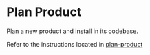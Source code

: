 # Plan Product

Plan a new product and install  in its codebase.

Refer to the instructions located in [plan-product](../instructions/plan-product.instructions.md)

